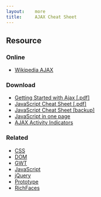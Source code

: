 ```yaml
---
layout:    more
title:     AJAX Cheat Sheet
---
```


<div class="content content-400">
    <div class="board board-326">
        <h2 class="board-title">Resource</h2>
        <div class="board-card">
            <h3 class="board-card-title">Online</h3>
            <ul>
                <li><a href="http://en.wikipedia.org/wiki/AJAX">Wikipedia AJAX</a></li>
            </ul>
        </div>
        <div class="board-card">
            <h3 class="board-card-title">Download</h3>
            <ul>
                <li><a href="http://refcardz.dzone.com/refcardz/getting-started-ajax">Getting Started with Ajax [.pdf]</a></li>
                <li><a href="http://www.addedbytes.com/cheat-sheets/javascript-cheat-sheet/">JavaScript Cheat Sheet [.pdf]</a></li>
                <li><a href="/static/cs/javascript_cheat_sheet.pdf">JavaScript Cheat Sheet [backup]</a></li>
                <li><a href="http://www.javascript.su/">JavaScript in one page</a></li>
                <li><a href="http://www.ajax.su/ajax_activity_indicators.html">AJAX Activity Indicators</a></li>
            </ul>
        </div>
        <div class="board-card">
            <h3 class="board-card-title">Related</h3>
            <ul>
                <li><a href="/css" title="CSS Cheat Sheet">CSS</a></li>
                <li><a href="/html-dom" title="DOM Cheat Sheet">DOM</a></li>
                <li><a href="/gwt" title="GWT Cheat Sheet">GWT</a></li>
                <li><a href="/javascript" title="JavaScript Cheat Sheet">JavaScript</a></li>
                <li><a href="/jquery" title="jQuery Cheat Sheet">jQuery</a></li>
                <li><a href="/prototype" title="Prototype Cheat Sheet">Prototype</a></li>
                <li><a href="/richfaces" title="RichFaces Cheat Sheet">RichFaces</a></li>
            </ul>
        </div>
    </div>
</div>
